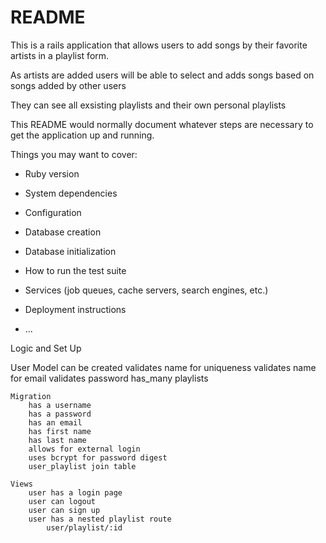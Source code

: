 # README

This is a rails application that allows users to add songs by their favorite artists in a playlist form.

As artists are added users will be able to select and adds songs based on songs added by other users

They can see all exsisting playlists and their own personal playlists






This README would normally document whatever steps are necessary to get the
application up and running.

Things you may want to cover:

* Ruby version

* System dependencies

* Configuration

* Database creation

* Database initialization

* How to run the test suite

* Services (job queues, cache servers, search engines, etc.)

* Deployment instructions

* ...

Logic and Set Up

User
    Model
        can be created
        validates name for uniqueness
        validates name for email
        validates password
        has_many playlists
    
    Migration
        has a username
        has a password
        has an email 
        has first name
        has last name
        allows for external login
        uses bcrypt for password digest
        user_playlist join table

    Views
        user has a login page
        user can logout
        user can sign up
        user has a nested playlist route
            user/playlist/:id
        

